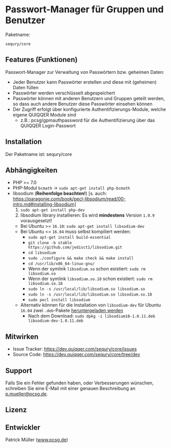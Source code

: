 Passwort-Manager für Gruppen und Benutzer
========



Paketname:

    sequry/core


Features (Funktionen)
--------

Passwort-Manager zur Verwaltung von Passwörtern bzw. geheimen Daten:

* Jeder Benutzer kann Passwörter erstellen und diese mit (geheimen) Daten füllen
* Passwörter werden verschlüsselt abgespeichert
* Passwörter können mit anderen Benutzern und Gruppen geteilt werden, so dass auch andere Benutzer diese Passwörter einsehen können
* Der Zugriff erfolgt über konfigurierte Authentifizierungs-Module, welche eigene QUIQQER Module sind
  * z.B.: pcsg/gpmauthpassword für die Authentifizierung über das QUIQQER Login-Passwort
    

Installation
------------

Der Paketname ist: sequry/core


Abhängigkeiten
------------

* PHP >= 7.0
* PHP-Modul `bcmath` -> `sudo apt-get install php-bcmath`
* libsodium (**Reihenfolge beachten!**) [s. auch: https://paragonie.com/book/pecl-libsodium/read/00-intro.md#installing-libsodium]
  1. `sudo apt-get install php-dev`
  2. libsodium library installieren: Es wird **mindestens** Version `1.0.9` vorausgesetzt!
    * Bei Ubuntu >= `16.10`: `sudo apt-get install libsodium-dev`
    * Bei Ubuntu <= `16.04` muss selbst kompiliert werden:
        * `sudo apt-get install build-essential`
        * `git clone -b stable https://github.com/jedisct1/libsodium.git`
        * `cd libsodium`
        * `sudo ./configure && make check && make install`
        * `cd /usr/lib/x86_64-linux-gnu/`
        * Wenn der symlink `libsodium.so` schon existiert: `sudo rm libsodium.so`
        * Wenn der symlink `libsodium.so.18` schon existiert: `sudo rm libsodium.so.18`
        * `sudo ln -s /usr/local/lib/libsodium.so libsodium.so`
        * `sudo ln -s /usr/local/lib/libsodium.so libsodium.so.18`
        * `sudo pecl install libsodium`
    * Alternativ können für die Installation von `libsodium-dev` für Ubuntu `16.04` zwei `.deb`-Pakete <a href="#">heruntergeladen werden</a>
       * Nach dem Download: `sudo dpkg -i libsodium18-1.0.11.deb libsodium-dev-1.0.11.deb`

Mitwirken
----------

- Issue Tracker:    https://dev.quiqqer.com/sequry/core/issues
- Source Code:      https://dev.quiqqer.com/sequry/core/tree/dev


Support
-------

Falls Sie ein Fehler gefunden haben, oder Verbesserungen wünschen,
schreiben Sie eine E-Mail mit einer genauen Beschreibung an p.mueller@pcsg.de.


Lizenz
-------


Entwickler
--------

Patrick Müller (www.pcsg.de)